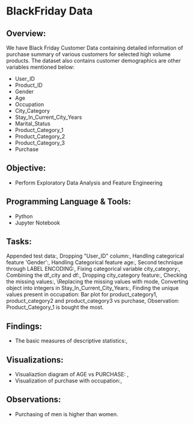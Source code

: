 # BlackFriday Data

## Overview:
We have Black Friday Customer Data containing detailed information of purchase summary of various customers for selected high volume products. The dataset also contains customer demographics are other variables mentioned below:
- User_ID	
- Product_ID	
- Gender	
- Age	
- Occupation	
- City_Category	
- Stay_In_Current_City_Years	
- Marital_Status	
- Product_Category_1	
- Product_Category_2	
- Product_Category_3
- Purchase



## Objective:
- Perform Exploratory Data Analysis and Feature Engineering

## Programming Language & Tools:
- Python 
- Jupyter Notebook

## Tasks:

Appended test data:, 
Dropping "User_ID" column:, 
Handling categorical feature 'Gender':, 
Handling Categorical feature age:, 
Second technique through LABEL ENCODING:, 
Fixing categorical variable city_category:, 
Combining the df_city and df:, 
Dropping city_category feature:, 
Checking the missing values:, 
\Replacing the missing values with mode, 
Converting object into integers in Stay_In_Current_City_Years:, 
 Finding the unique values present in occupation: Bar plot for product_category1, product_category2 and product_category3 vs purchase, Observation: Product_Category_1 is bought the most.

## Findings:
- The basic measures of descriptive statistics:, 

## Visualizations:
- Visualiaztion diagram of AGE vs PURCHASE: , 
- Visualization of purchase with occupation:,

## Observations:
- Purchasing of men is higher than women. 


